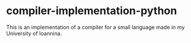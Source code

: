 # compiler-implementation-python
This is an implementation of a compiler for a small language made in my University of Ioannina. 
